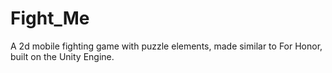 # Fight_Me
A 2d mobile fighting game with puzzle elements, made similar to For Honor, built on the Unity Engine.
